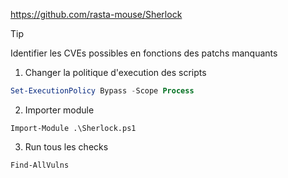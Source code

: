 
https://github.com/rasta-mouse/Sherlock


> [!TIP]
> Identifier les CVEs possibles en fonctions des patchs manquants


1. Changer la politique d'execution des scripts

```powershell
Set-ExecutionPolicy Bypass -Scope Process
```

2. Importer module

```powershell-session
Import-Module .\Sherlock.ps1
```

3. Run tous les checks

```powershell-session
Find-AllVulns
```
